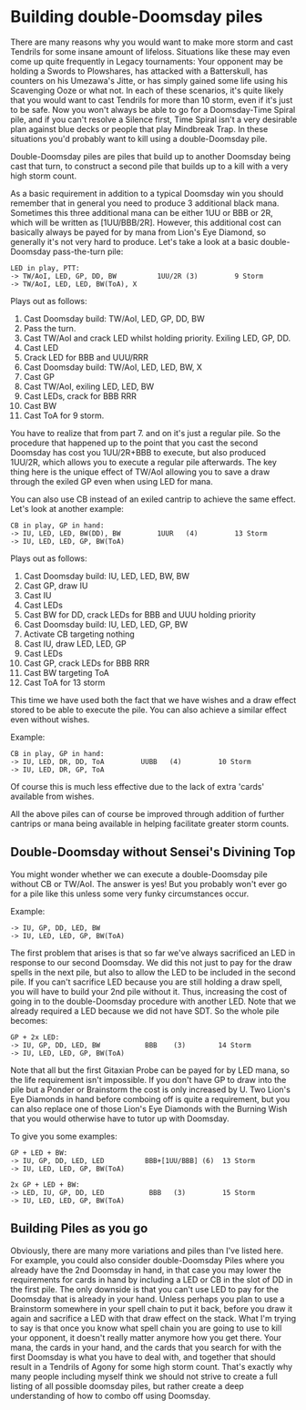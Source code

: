 # Building double-Doomsday piles

There are many reasons why you would want to make more storm and cast 
Tendrils for some insane amount of lifeloss. Situations like these may 
even come up quite frequently in Legacy tournaments: Your opponent may 
be holding a Swords to Plowshares, has attacked with a Batterskull, has 
counters on his Umezawa's Jitte, or has simply gained some life using 
his Scavenging Ooze or what not. In each of these scenarios, it's quite 
likely that you would want to cast Tendrils for more than 10 storm, even 
if it's just to be safe. Now you won't always be able to go for a 
Doomsday-Time Spiral pile, and if you can't resolve a Silence first, 
Time Spiral isn't a very desirable plan against blue decks or people 
that play Mindbreak Trap. In these situations you'd probably want to 
kill using a double-Doomsday pile.

Double-Doomsday piles are piles that build up to another Doomsday being 
cast that turn, to construct a second pile that builds up to a kill with 
a very high storm count.

As a basic requirement in addition to a typical Doomsday win you should 
remember that in general you need to produce 3 additional black mana. 
Sometimes this three additional mana can be either 1UU or BBB or 2R, which 
will be written as [1UU/BBB/2R]. However, this additional cost can 
basically always be payed for by mana from Lion's Eye Diamond, so 
generally it's not very hard to produce. Let's take a look at a basic 
double-Doomsday pass-the-turn pile:

```
LED in play, PTT:
-> TW/AoI, LED, GP, DD, BW          1UU/2R (3)         9 Storm
-> TW/AoI, LED, LED, BW(ToA), X
```

Plays out as follows:
1. Cast Doomsday build: TW/AoI, LED, GP, DD, BW
2. Pass the turn.
4. Cast TW/AoI and crack LED whilst holding priority. Exiling LED, GP, DD.
5. Cast LED
6. Crack LED for BBB and UUU/RRR
7. Cast Doomsday build: TW/AoI, LED, LED, BW, X
8. Cast GP
9. Cast TW/AoI, exiling LED, LED, BW
10. Cast LEDs, crack for BBB RRR
11. Cast BW
12. Cast ToA for 9 storm. 

You have to realize that from part 7. and on it's just a regular pile. 
So the procedure that happened up to the point that you cast the second 
Doomsday has cost you 1UU/2R+BBB to execute, but also produced 1UU/2R, which 
allows you to execute a regular pile afterwards. The key thing here is the unique
effect of TW/AoI allowing you to save a draw through the exiled GP even when 
using LED for mana. 

You can also use CB instead of an exiled cantrip to achieve the same effect.
Let's look at another example:

```
CB in play, GP in hand:
-> IU, LED, LED, BW(DD), BW         1UUR   (4)         13 Storm
-> IU, LED, LED, GP, BW(ToA)
```

Plays out as follows:
1. Cast Doomsday build: IU, LED, LED, BW, BW
2. Cast GP, draw IU
4. Cast IU
5. Cast LEDs
6. Cast BW for DD, crack LEDs for BBB and UUU holding priority
7. Cast Doomsday build: IU, LED, LED, GP, BW
8. Activate CB targeting nothing
9. Cast IU, draw LED, LED, GP
10. Cast LEDs
11. Cast GP, crack LEDs for BBB RRR
12. Cast BW targeting ToA
13. Cast ToA for 13 storm

This time we have used both the fact that we have wishes and
a draw effect stored to be able to execute the pile. You can
also achieve a similar effect even without wishes. 

Example:
```
CB in play, GP in hand:
-> IU, LED, DR, DD, ToA         UUBB   (4)         10 Storm
-> IU, LED, DR, GP, ToA
```
Of course this is much less effective due to the lack of extra
'cards' available from wishes. 


All the above piles can of course be improved through addition of 
further cantrips or mana being available in helping facilitate greater
storm counts. 


## Double-Doomsday without Sensei's Divining Top

You might wonder whether we can execute a double-Doomsday pile without 
CB or TW/AoI. The answer is yes! But you probably won't ever go for a pile like 
this unless some very funky circumstances occur.

Example:
```
-> IU, GP, DD, LED, BW
-> IU, LED, LED, GP, BW(ToA)
```

The first problem that arises is that so far we've always sacrificed an 
LED in response to our second Doomsday. We did this not just to pay for 
the draw spells in the next pile, but also to allow the LED to be 
included in the second pile. If you can't sacrifice LED because you are 
still holding a draw spell, you will have to build your 2nd pile without 
it. Thus, increasing the cost of going in to the double-Doomsday 
procedure with another LED. Note that we already required a LED because 
we did not have SDT. So the whole pile becomes:

```
GP + 2x LED:
-> IU, GP, DD, LED, BW           BBB    (3)        14 Storm
-> IU, LED, LED, GP, BW(ToA)
```

Note that all but the first Gitaxian Probe can be payed for by LED mana, 
so the life requirement isn't impossible. If you don't have GP to draw 
into the pile but a Ponder or Brainstorm the cost is only increased by 
U. Two Lion's Eye Diamonds in hand before comboing off is quite a 
requirement, but you can also replace one of those Lion's Eye Diamonds 
with the Burning Wish that you would otherwise have to tutor up with 
Doomsday.

To give you some examples:
```
GP + LED + BW:
-> IU, GP, DD, LED, LED          BBB+[1UU/BBB] (6)  13 Storm
-> IU, LED, LED, GP, BW(ToA)

2x GP + LED + BW:
-> LED, IU, GP, DD, LED           BBB   (3)         15 Storm
-> IU, LED, LED, GP, BW(ToA)
```

## Building Piles as you go

Obviously, there are many more variations and piles than I've listed 
here. For example, you could also consider double-Doomsday Piles where 
you already have the 2nd Doomsday in hand, in that case you may lower 
the requirements for cards in hand by including a LED or CB in the slot 
of DD in the first pile. The only downside is that you can't use LED to 
pay for the Doomsday that is already in your hand. Unless perhaps you 
plan to use a Brainstorm somewhere in your spell chain to put it back, 
before you draw it again and sacrifice a LED with that draw effect on 
the stack. What I'm trying to say is that once you know what spell chain 
you are going to use to kill your opponent, it doesn't really matter 
anymore how you get there. Your mana, the cards in your hand, and the 
cards that you search for with the first Doomsday is what you have to 
deal with, and together that should result in a Tendrils of Agony for 
some high storm count. That's exactly why many people including myself 
think we should not strive to create a full listing of all possible 
doomsday piles, but rather create a deep understanding of how to combo 
off using Doomsday.

